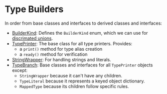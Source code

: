 # Type Builders

In order from base classes and interfaces to derived classes and interfaces:

- [BuilderKind](source/BuilderKind.mts): Defines the `BuilderKind` enum, which we can use for [discrimated unions](https://www.typescriptlang.org/docs/handbook/2/narrowing.html#discriminated-unions).
- [TypePrinter](source/TypePrinter.mts): The base class for all type printers.  Provides:
  - a `print()` method for type alias creation
  - a `ready()` method for verification
- [StringWrapper](source/StringWrapper.mts): For handling strings and literals.
- [TypeBranch](source/TypeBranch.mts): Base classes and interfaces for all `TypePrinter` objects except:
  - `StringWrapper` because it can't have any children.
  - `TypeLiteral` because it represents a keyed object dictionary.
  - `MappedType` because its children follow specific rules.
